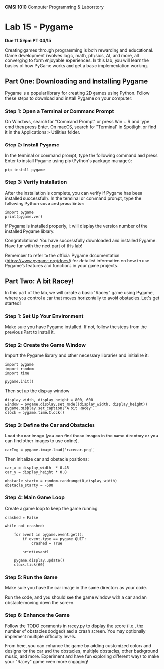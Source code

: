 **CMSI 1010** Computer Programming & Laboratory

# Lab 15 - Pygame
**Due 11:59pm PT 04/15**


Creating games through programming is both rewarding and educational. Game development involves logic, math, physics, AI, and more, all converging to form enjoyable experiences. In this lab, you will learn the basics of how PyGame works and get a basic implementation working. 


## Part One: Downloading and Installing Pygame

Pygame is a popular library for creating 2D games using Python. Follow these steps to download and install Pygame on your computer:


### Step 1: Open a Terminal or Command Prompt

On Windows, search for "Command Prompt" or press Win + R and type cmd then press Enter. On macOS, search for "Terminal" in Spotlight or find it in the Applications > Utilities folder.

### Step 2: Install Pygame

In the terminal or command prompt, type the following command and press Enter to install Pygame using pip (Python's package manager):

```
pip install pygame

```
### Step 3: Verify Installation

After the installation is complete, you can verify if Pygame has been installed successfully. In the terminal or command prompt, type the following Python code and press Enter:

```
import pygame
print(pygame.ver)
```

If Pygame is installed properly, it will display the version number of the installed Pygame library.

Congratulations! You have successfully downloaded and installed Pygame. Have fun with the next part of this lab!

Remember to refer to the official Pygame documentation (https://www.pygame.org/docs/) for detailed information on how to use Pygame's features and functions in your game projects.

## Part Two: A bit Racey!

In this part of the lab, we will create a basic "Racey" game using Pygame, where you control a car that moves horizontally to avoid obstacles. Let's get started!

### Step 1: Set Up Your Environment

Make sure you have Pygame installed. If not, follow the steps from the previous Part to install it.

### Step 2: Create the Game Window

Import the Pygame library and other necessary libraries and initialize it:

```
import pygame
import random
import time

pygame.init()
```
Then set up the display window:

```
display_width, display_height = 800, 600
window = pygame.display.set_mode((display_width, display_height))
pygame.display.set_caption('A bit Racey')
clock = pygame.time.Clock()
```

### Step 3: Define the Car and Obstacles

Load the car image (you can find these images in the same directory or you can find other images to use online).

```
carImg = pygame.image.load('racecar.png')
```

Then initialize car and obstacle positions:

```
car_x = display_width  * 0.45
car_y = display_height * 0.8

obstacle_startx = random.randrange(0,display_width)
obstacle_starty = -600
```

### Step 4: Main Game Loop

Create a game loop to keep the game running

```
crashed = False

while not crashed:

    for event in pygame.event.get():
        if event.type == pygame.QUIT:
            crashed = True

        print(event)

    pygame.display.update()
    clock.tick(60)
```

### Step 5: Run the Game

Make sure you have the car image in the same directory as your code.

Run the code, and you should see the game window with a car and an obstacle moving down the screen.

### Step 6: Enhance the Game

Follow the TODO comments in racey.py to display the score (i.e., the number of obstacles dodged) and a crash screen. You may optionally implement multiple difficulty levels.

From here, you can enhance the game by adding customized colors and designs for the car and the obstacles, multiple obstacles, other background music, and more. Experiment and have fun exploring different ways to make your "Racey" game even more engaging!
